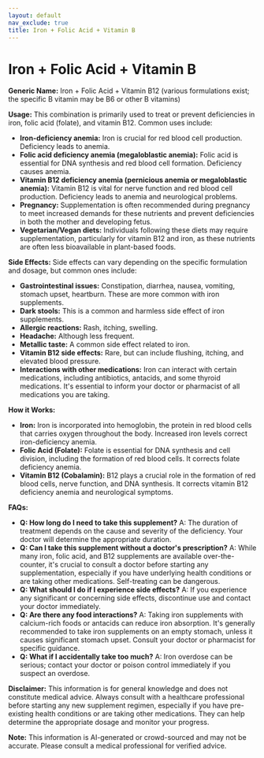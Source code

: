 ```yaml
---
layout: default
nav_exclude: true
title: Iron + Folic Acid + Vitamin B
---
```


# Iron + Folic Acid + Vitamin B

**Generic Name:** Iron + Folic Acid + Vitamin B12 (various formulations exist; the specific B vitamin may be B6 or other B vitamins)

**Usage:**  This combination is primarily used to treat or prevent deficiencies in iron, folic acid (folate), and vitamin B12.  Common uses include:

* **Iron-deficiency anemia:**  Iron is crucial for red blood cell production. Deficiency leads to anemia.
* **Folic acid deficiency anemia (megaloblastic anemia):** Folic acid is essential for DNA synthesis and red blood cell formation. Deficiency causes anemia.
* **Vitamin B12 deficiency anemia (pernicious anemia or megaloblastic anemia):** Vitamin B12 is vital for nerve function and red blood cell production. Deficiency leads to anemia and neurological problems.
* **Pregnancy:**  Supplementation is often recommended during pregnancy to meet increased demands for these nutrients and prevent deficiencies in both the mother and developing fetus.
* **Vegetarian/Vegan diets:** Individuals following these diets may require supplementation, particularly for vitamin B12 and iron, as these nutrients are often less bioavailable in plant-based foods.


**Side Effects:** Side effects can vary depending on the specific formulation and dosage, but common ones include:

* **Gastrointestinal issues:** Constipation, diarrhea, nausea, vomiting, stomach upset, heartburn. These are more common with iron supplements.
* **Dark stools:**  This is a common and harmless side effect of iron supplements.
* **Allergic reactions:** Rash, itching, swelling.
* **Headache:** Although less frequent.
* **Metallic taste:** A common side effect related to iron.
* **Vitamin B12 side effects:**  Rare, but can include flushing, itching, and elevated blood pressure.
* **Interactions with other medications:**  Iron can interact with certain medications, including antibiotics, antacids, and some thyroid medications.  It's essential to inform your doctor or pharmacist of all medications you are taking.


**How it Works:**

* **Iron:** Iron is incorporated into hemoglobin, the protein in red blood cells that carries oxygen throughout the body.  Increased iron levels correct iron-deficiency anemia.
* **Folic Acid (Folate):** Folate is essential for DNA synthesis and cell division, including the formation of red blood cells. It corrects folate deficiency anemia.
* **Vitamin B12 (Cobalamin):**  B12 plays a crucial role in the formation of red blood cells, nerve function, and DNA synthesis. It corrects vitamin B12 deficiency anemia and neurological symptoms.


**FAQs:**

* **Q: How long do I need to take this supplement?** A:  The duration of treatment depends on the cause and severity of the deficiency. Your doctor will determine the appropriate duration.
* **Q: Can I take this supplement without a doctor's prescription?** A:  While many iron, folic acid, and B12 supplements are available over-the-counter, it's crucial to consult a doctor before starting any supplementation, especially if you have underlying health conditions or are taking other medications. Self-treating can be dangerous.
* **Q: What should I do if I experience side effects?** A:  If you experience any significant or concerning side effects, discontinue use and contact your doctor immediately.
* **Q:  Are there any food interactions?** A:  Taking iron supplements with calcium-rich foods or antacids can reduce iron absorption.  It's generally recommended to take iron supplements on an empty stomach, unless it causes significant stomach upset.  Consult your doctor or pharmacist for specific guidance.
* **Q:  What if I accidentally take too much?** A:  Iron overdose can be serious; contact your doctor or poison control immediately if you suspect an overdose.


**Disclaimer:** This information is for general knowledge and does not constitute medical advice. Always consult with a healthcare professional before starting any new supplement regimen, especially if you have pre-existing health conditions or are taking other medications.  They can help determine the appropriate dosage and monitor your progress.


**Note:** This information is AI-generated or crowd-sourced and may not be accurate. Please consult a medical professional for verified advice.